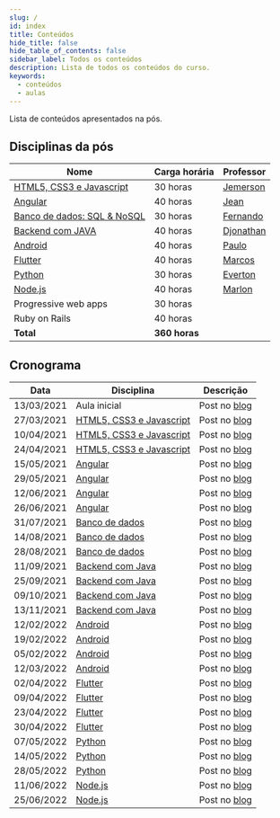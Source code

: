 ```yaml
---
slug: /
id: index
title: Conteúdos
hide_title: false
hide_table_of_contents: false
sidebar_label: Todos os conteúdos
description: Lista de todos os conteúdos do curso.
keywords:
  - conteúdos
  - aulas
---
```


Lista de conteúdos apresentados na pós. 

## Disciplinas da pós

|Nome|Carga horária|Professor|
|-|-|-|
|[HTML5, CSS3 e Javascript](./html-css-js)|	30 horas|[Jemerson](/professores/jemerson) |
|[Angular](./angular)|40 horas|[Jean](/professores/jean) |
|[Banco de dados: SQL & NoSQL](./banco-de-dados)|30 horas|[Fernando](/professores/fernando) |
|[Backend com JAVA](./backend-java)|40 horas|[Djonathan](/professores/djonathan)|
|[Android](./android)|40 horas|[Paulo](/professores/paulo)|
|[Flutter](./flutter)|40 horas|[Marcos](/professores/marcos)|
|[Python](./python)|30 horas|[Everton](/professores/everton)|
|[Node.js](./nodejs)|40 horas|[Marlon](/professores/marlon)|
|Progressive web apps|30 horas| |
|Ruby on Rails|40 horas| |
|**Total**|**360 horas**| |

## Cronograma

|Data|Disciplina|Descrição|
|-|-|-|
|13/03/2021|Aula inicial|Post no [blog](/blog/1)|
|27/03/2021|[HTML5, CSS3 e Javascript](./html-css-js)|Post no [blog](/blog/2)|
|10/04/2021|[HTML5, CSS3 e Javascript](./html-css-js)|Post no [blog](/blog/3)|
|24/04/2021|[HTML5, CSS3 e Javascript](./html-css-js)|Post no [blog](/blog/4)|
|15/05/2021|[Angular](./angular)|Post no [blog](/blog/5)|
|29/05/2021|[Angular](./angular)|Post no [blog](/blog/6)|
|12/06/2021|[Angular](./angular)|Post no [blog](/blog/7)|
|26/06/2021|[Angular](./angular)|Post no [blog](/blog/8)|
|31/07/2021|[Banco de dados](./banco-de-dados)|Post no [blog](/blog/9)|
|14/08/2021|[Banco de dados](./banco-de-dados)|Post no [blog](/blog/10)|
|28/08/2021|[Banco de dados](./banco-de-dados)|Post no [blog](/blog/11)|
|11/09/2021|[Backend com Java](./backend-java)|Post no [blog](/blog/12)|
|25/09/2021|[Backend com Java](./backend-java)|Post no [blog](/blog/13)|
|09/10/2021|[Backend com Java](./backend-java)|Post no [blog](/blog/14)|
|13/11/2021|[Backend com Java](./backend-java)|Post no [blog](/blog/15)|
|12/02/2022|[Android](./android)|Post no [blog](/blog/16)|
|19/02/2022|[Android](./android)|Post no [blog](/blog/17)|
|05/02/2022|[Android](./android)|Post no [blog](/blog/18)|
|12/03/2022|[Android](./android)|Post no [blog](/blog/19)|
|02/04/2022|[Flutter](./flutter)|Post no [blog](/blog/20)|
|09/04/2022|[Flutter](./flutter)|Post no [blog](/blog/21)|
|23/04/2022|[Flutter](./flutter)|Post no [blog](/blog/22)|
|30/04/2022|[Flutter](./flutter)|Post no [blog](/blog/23)|
|07/05/2022|[Python](./python)|Post no [blog](/blog/24)|
|14/05/2022|[Python](./python)|Post no [blog](/blog/25)|
|28/05/2022|[Python](./python)|Post no [blog](/blog/26)|
|11/06/2022|[Node.js](./nodejs)|Post no [blog](/blog/27)|
|25/06/2022|[Node.js](./nodejs)|Post no [blog](/blog/28)|

